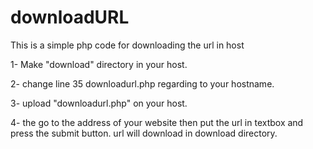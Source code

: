 # downloadURL
This is a simple php code for downloading the url in host

1- Make "download" directory in your host.

2- change line 35  downloadurl.php regarding to your hostname.

3- upload "downloadurl.php" on your host.

4- the go to the address of your website then put the url in textbox and press the submit button. url will download in download directory.
